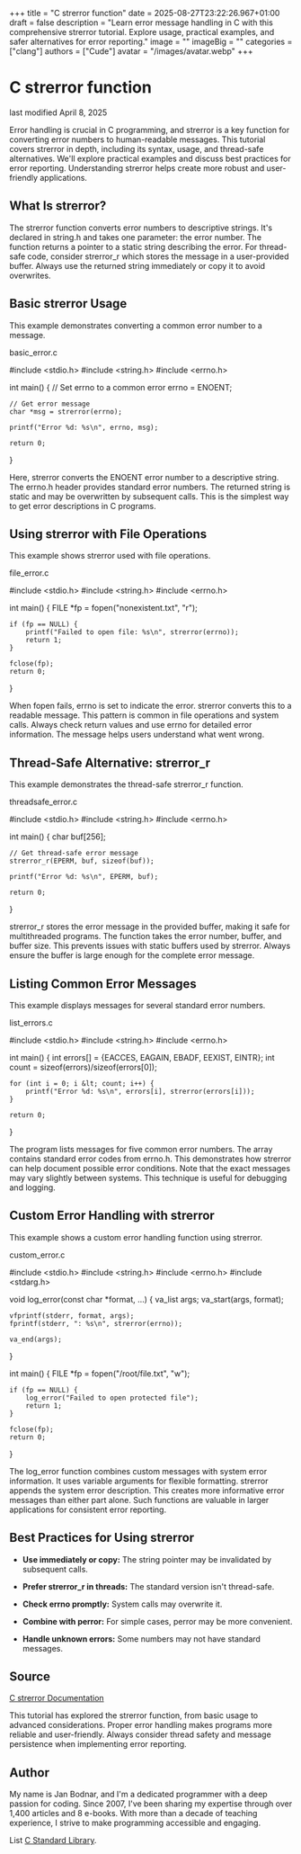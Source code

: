 +++
title = "C strerror function"
date = 2025-08-27T23:22:26.967+01:00
draft = false
description = "Learn error message handling in C with this
comprehensive strerror tutorial. Explore usage, practical examples, and safer
alternatives for error reporting."
image = ""
imageBig = ""
categories = ["clang"]
authors = ["Cude"]
avatar = "/images/avatar.webp"
+++

# C strerror function

last modified April 8, 2025

Error handling is crucial in C programming, and strerror is a
key function for converting error numbers to human-readable messages. This
tutorial covers strerror in depth, including its syntax, usage,
and thread-safe alternatives. We'll explore practical examples and discuss
best practices for error reporting. Understanding strerror helps
create more robust and user-friendly applications.

## What Is strerror?

The strerror function converts error numbers to descriptive
strings. It's declared in string.h and takes one parameter: the
error number. The function returns a pointer to a static string describing
the error. For thread-safe code, consider strerror_r which stores
the message in a user-provided buffer. Always use the returned string
immediately or copy it to avoid overwrites.

## Basic strerror Usage

This example demonstrates converting a common error number to a message.

basic_error.c
  

#include &lt;stdio.h&gt;
#include &lt;string.h&gt;
#include &lt;errno.h&gt;

int main() {
    // Set errno to a common error
    errno = ENOENT;
    
    // Get error message
    char *msg = strerror(errno);
    
    printf("Error %d: %s\n", errno, msg);
    
    return 0;
}

Here, strerror converts the ENOENT error number to
a descriptive string. The errno.h header provides standard error
numbers. The returned string is static and may be overwritten by subsequent
calls. This is the simplest way to get error descriptions in C programs.

## Using strerror with File Operations

This example shows strerror used with file operations.

file_error.c
  

#include &lt;stdio.h&gt;
#include &lt;string.h&gt;
#include &lt;errno.h&gt;

int main() {
    FILE *fp = fopen("nonexistent.txt", "r");
    
    if (fp == NULL) {
        printf("Failed to open file: %s\n", strerror(errno));
        return 1;
    }
    
    fclose(fp);
    return 0;
}

When fopen fails, errno is set to indicate the
error. strerror converts this to a readable message. This pattern
is common in file operations and system calls. Always check return values and
use errno for detailed error information. The message helps users
understand what went wrong.

## Thread-Safe Alternative: strerror_r

This example demonstrates the thread-safe strerror_r function.

threadsafe_error.c
  

#include &lt;stdio.h&gt;
#include &lt;string.h&gt;
#include &lt;errno.h&gt;

int main() {
    char buf[256];
    
    // Get thread-safe error message
    strerror_r(EPERM, buf, sizeof(buf));
    
    printf("Error %d: %s\n", EPERM, buf);
    
    return 0;
}

strerror_r stores the error message in the provided buffer,
making it safe for multithreaded programs. The function takes the error
number, buffer, and buffer size. This prevents issues with static buffers
used by strerror. Always ensure the buffer is large enough for
the complete error message.

## Listing Common Error Messages

This example displays messages for several standard error numbers.

list_errors.c
  

#include &lt;stdio.h&gt;
#include &lt;string.h&gt;
#include &lt;errno.h&gt;

int main() {
    int errors[] = {EACCES, EAGAIN, EBADF, EEXIST, EINTR};
    int count = sizeof(errors)/sizeof(errors[0]);
    
    for (int i = 0; i &lt; count; i++) {
        printf("Error %d: %s\n", errors[i], strerror(errors[i]));
    }
    
    return 0;
}

The program lists messages for five common error numbers. The array contains
standard error codes from errno.h. This demonstrates how
strerror can help document possible error conditions. Note that
the exact messages may vary slightly between systems. This technique is useful
for debugging and logging.

## Custom Error Handling with strerror

This example shows a custom error handling function using strerror.

custom_error.c
  

#include &lt;stdio.h&gt;
#include &lt;string.h&gt;
#include &lt;errno.h&gt;
#include &lt;stdarg.h&gt;

void log_error(const char *format, ...) {
    va_list args;
    va_start(args, format);
    
    vfprintf(stderr, format, args);
    fprintf(stderr, ": %s\n", strerror(errno));
    
    va_end(args);
}

int main() {
    FILE *fp = fopen("/root/file.txt", "w");
    
    if (fp == NULL) {
        log_error("Failed to open protected file");
        return 1;
    }
    
    fclose(fp);
    return 0;
}

The log_error function combines custom messages with system
error information. It uses variable arguments for flexible formatting.
strerror appends the system error description. This creates
more informative error messages than either part alone. Such functions are
valuable in larger applications for consistent error reporting.

## Best Practices for Using strerror

- **Use immediately or copy:** The string pointer may be invalidated by subsequent calls.

- **Prefer strerror_r in threads:** The standard version isn't thread-safe.

- **Check errno promptly:** System calls may overwrite it.

- **Combine with perror:** For simple cases, perror may be more convenient.

- **Handle unknown errors:** Some numbers may not have standard messages.

## Source

[C strerror Documentation](https://en.cppreference.com/w/c/string/byte/strerror)

This tutorial has explored the strerror function, from basic
usage to advanced considerations. Proper error handling makes programs more
reliable and user-friendly. Always consider thread safety and message
persistence when implementing error reporting.

## Author

My name is Jan Bodnar, and I'm a dedicated programmer with a deep passion for
coding. Since 2007, I've been sharing my expertise through over 1,400 articles
and 8 e-books. With more than a decade of teaching experience, I strive to make
programming accessible and engaging.

List [C Standard Library](/all/#clang-std).